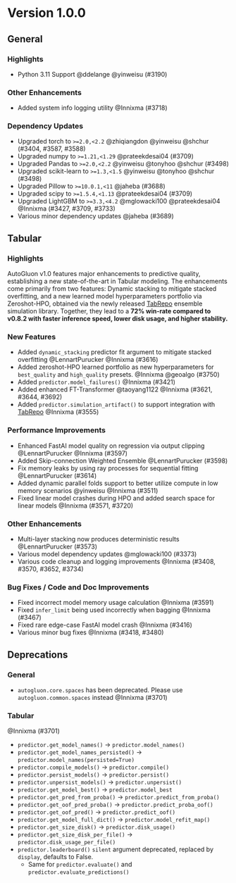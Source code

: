 # Version 1.0.0

## General

### Highlights
* Python 3.11 Support @ddelange @yinweisu (#3190)

### Other Enhancements
* Added system info logging utility @Innixma (#3718)

### Dependency Updates
* Upgraded torch to `>=2.0,<2.2` @zhiqiangdon @yinweisu @shchur (#3404, #3587, #3588)
* Upgraded numpy to `>=1.21,<1.29` @prateekdesai04 (#3709)
* Upgraded Pandas to `>=2.0,<2.2` @yinweisu @tonyhoo @shchur (#3498)
* Upgraded scikit-learn to `>=1.3,<1.5` @yinweisu @tonyhoo @shchur (#3498)
* Upgraded Pillow to `>=10.0.1,<11` @jaheba (#3688)
* Upgraded scipy to `>=1.5.4,<1.13` @prateekdesai04 (#3709)
* Upgraded LightGBM to `>=3.3,<4.2` @mglowacki100 @prateekdesai04 @Innixma (#3427, #3709, #3733)
* Various minor dependency updates @jaheba (#3689)

## Tabular

### Highlights
AutoGluon v1.0 features major enhancements to predictive quality, establishing a new state-of-the-art in Tabular modeling. The enhancements come primarily from two features: Dynamic stacking to mitigate stacked overfitting, and a new learned model hyperparameters portfolio via Zeroshot-HPO, obtained via the newly released [TabRepo](https://github.com/autogluon/tabrepo) ensemble simulation library. Together, they lead to a **72% win-rate compared to v0.8.2 with faster inference speed, lower disk usage, and higher stability.**

### New Features
* Added `dynamic_stacking` predictor fit argument to mitigate stacked overfitting @LennartPurucker @Innixma (#3616)
* Added zeroshot-HPO learned portfolio as new hyperparameters for `best_quality` and `high_quality` presets. @Innixma @geoalgo (#3750)
* Added `predictor.model_failures()` @Innixma (#3421)
* Added enhanced FT-Transformer @taoyang1122 @Innixma (#3621, #3644, #3692)
* Added `predictor.simulation_artifact()` to support integration with [TabRepo](https://github.com/autogluon/tabrepo) @Innixma (#3555)

### Performance Improvements
* Enhanced FastAI model quality on regression via output clipping @LennartPurucker @Innixma (#3597)
* Added Skip-connection Weighted Ensemble @LennartPurucker (#3598)
* Fix memory leaks by using ray processes for sequential fitting @LennartPurucker (#3614)
* Added dynamic parallel folds support to better utilize compute in low memory scenarios @yinweisu @Innixma (#3511)
* Fixed linear model crashes during HPO and added search space for linear models @Innixma (#3571, #3720)

### Other Enhancements
* Multi-layer stacking now produces deterministic results @LennartPurucker (#3573)
* Various model dependency updates @mglowacki100 (#3373)
* Various code cleanup and logging improvements @Innixma (#3408, #3570, #3652, #3734)

### Bug Fixes / Code and Doc Improvements
* Fixed incorrect model memory usage calculation @Innixma (#3591)
* Fixed `infer_limit` being used incorrectly when bagging @Innixma (#3467)
* Fixed rare edge-case FastAI model crash @Innixma (#3416)
* Various minor bug fixes @Innixma (#3418, #3480)

## Deprecations

### General
* `autogluon.core.spaces` has been deprecated. Please use `autogluon.common.spaces` instead @Innixma (#3701)

### Tabular
@Innixma (#3701)
* `predictor.get_model_names()` -> `predictor.model_names()`
* `predictor.get_model_names_persisted()` -> `predictor.model_names(persisted=True)`
* `predictor.compile_models()` -> `predictor.compile()`
* `predictor.persist_models()` -> `predictor.persist()`
* `predictor.unpersist_models()` -> `predictor.unpersist()`
* `predictor.get_model_best()` -> `predictor.model_best`
* `predictor.get_pred_from_proba()` -> `predictor.predict_from_proba()`
* `predictor.get_oof_pred_proba()` -> `predictor.predict_proba_oof()`
* `predictor.get_oof_pred()` -> `predictor.predict_oof()`
* `predictor.get_model_full_dict()` -> `predictor.model_refit_map()`
* `predictor.get_size_disk()` -> `predictor.disk_usage()`
* `predictor.get_size_disk_per_file()` -> `predictor.disk_usage_per_file()`
* `predictor.leaderboard()` `silent` argument deprecated, replaced by `display`, defaults to False.
  * Same for `predictor.evaluate()` and `predictor.evaluate_predictions()`